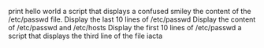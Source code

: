 print hello world
a script that displays a confused smiley
the content of the /etc/passwd file.
Display the last 10 lines of /etc/passwd
Display the content of /etc/passwd and /etc/hosts
Display the first 10 lines of /etc/passwd
a script that displays the third line of the file iacta
